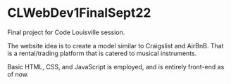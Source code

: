 # CLWebDev1FinalSept22
Final project for Code Louisville session.

The website idea is to create a model similar to Craigslist and AirBnB. That is a rental/trading platform that is catered to musical instruments. 

Basic HTML, CSS, and JavaScript is employed, and is entirely front-end as of now.
